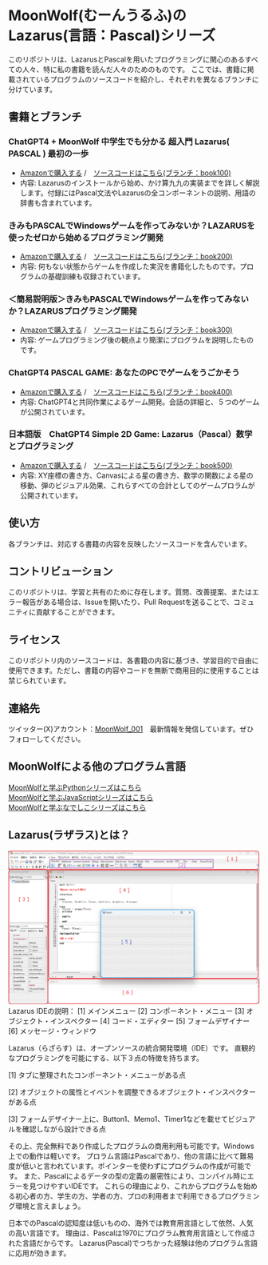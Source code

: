 # MoonWolf(むーんうるふ)のLazarus(言語：Pascal)シリーズ

このリポジトリは、LazarusとPascalを用いたプログラミングに関心のあるすべての人々、特に私の書籍を読んだ人々のためのものです。
ここでは、書籍に掲載されているプログラムのソースコードを紹介し、それぞれを異なるブランチに分けています。

## 書籍とブランチ

### ChatGPT4 + MoonWolf 中学生でも分かる 超入門 Lazarus( PASCAL ) 最初の一歩
- [Amazonで購入する](https://www.amazon.co.jp/dp/B0CQT4WTB1) /　[ソースコードはこちら(ブランチ：book100)](https://github.com/moonwolf001/Lazarus_Pascal/tree/book100)
- 内容: Lazarusのインストールから始め、かけ算九九の実装までを詳しく解説します。付録にはPascal文法やLazarusの全コンポーネントの説明、用語の辞書も含まれています。

### きみもPASCALでWindowsゲームを作ってみないか？LAZARUSを使ったゼロから始めるプログラミング開発
- [Amazonで購入する](https://www.amazon.co.jp/dp/B0CD2RZ3DF) /　[ソースコードはこちら(ブランチ：book200)](https://github.com/moonwolf001/Lazarus_Pascal/tree/book200)
- 内容: 何もない状態からゲームを作成した実況を書籍化したものです。プログラムの基礎訓練も収録されています。

### ＜簡易説明版＞きみもPASCALでWindowsゲームを作ってみないか？LAZARUSプログラミング開発
- [Amazonで購入する](https://www.amazon.co.jp/dp/B0CDSCVNC8) /　[ソースコードはこちら(ブランチ：book300)](https://github.com/moonwolf001/Lazarus_Pascal/tree/book300)
- 内容: ゲームプログラミング後の観点より簡潔にプログラムを説明したものです。

### ChatGPT4 PASCAL GAME: あなたのPCでゲームをうごかそう
- [Amazonで購入する](https://www.amazon.co.jp/dp/B0CPCJBJK7) /　[ソースコードはこちら(ブランチ：book400)](https://github.com/moonwolf001/Lazarus_Pascal/tree/book400)
- 内容: ChatGPT4と共同作業によるゲーム開発。会話の詳細と、５つのゲームが公開されています。

### 日本語版　ChatGPT4 Simple 2D Game: Lazarus（Pascal）数学とプログラミング
- [Amazonで購入する](https://www.amazon.co.jp/dp/B0CW18PHYL) /　[ソースコードはこちら(ブランチ：book500)](https://github.com/moonwolf001/Lazarus_Pascal/tree/book500)
- 内容: XY座標の書き方、Canvasによる星の書き方、数学の関数による星の移動、弾のビジュアル効果、これらすべての合計としてのゲームプロラムが公開されています。

## 使い方

各ブランチは、対応する書籍の内容を反映したソースコードを含んでいます。

## コントリビューション

このリポジトリは、学習と共有のために存在します。質問、改善提案、またはエラー報告がある場合は、Issueを開いたり、Pull Requestを送ることで、コミュニティに貢献することができます。

## ライセンス

このリポジトリ内のソースコードは、各書籍の内容に基づき、学習目的で自由に使用できます。ただし、書籍の内容やコードを無断で商用目的に使用することは禁じられています。

## 連絡先

ツイッター(X)アカウント：[MoonWolf_001](https://twitter.com/MoonWolf_001)　最新情報を発信しています。ぜひフォローしてください。


## MoonWolfによる他のプログラム言語

[MoonWolfと学ぶPythonシリーズはこちら](https://github.com/moonwolf001/Python)<BR>
[MoonWolfと学ぶJavaScriptシリーズはこちら](https://github.com/moonwolf001/JavaScript)<BR>
[MoonWolfと学ぶなでしこシリーズはこちら](https://github.com/moonwolf001/Nadeshiko)<BR>


## Lazarus(ラザラス)とは？

![Lazarus Project Image](https://github.com/moonwolf001/Lazarus_Pascal/blob/_img/__lazarus_img2.png)
Lazarus IDEの説明：
[1] メインメニュー
[2] コンポーネント・メニュー
[3] オブジェクト・インスペクター
[4] コード・エディター
[5] フォームデザイナー
[6] メッセージ・ウィンドウ

Lazarus（らざらす）は、オープンソースの統合開発環境（IDE）です。
直観的なプログラミングを可能にする、以下３点の特徴を持ちます。

[1] タブに整理されたコンポーネント・メニューがある点

[2] オブジェクトの属性とイベントを調整できるオブジェクト・インスペクターがある点

[3] フォームデザイナー上に、Button1、Memo1、Timer1などを載せてビジュアルを確認しながら設計できる点

その上、完全無料であり作成したプログラムの商用利用も可能です。Windows上での動作は軽いです。
プロラム言語はPascalであり、他の言語に比べて難易度が低いと言われています。ポインターを使わずにプログラムの作成が可能です。
また、Pascalによるデータの型の定義の厳密性により、コンパイル時にエラーを見つけやすいIDEです。
これらの理由により、これからプログラムを始める初心者の方、学生の方、学者の方、プロの利用者まで利用できるプログラミング環境と言えましょう。

日本でのPascalの認知度は低いものの、海外では教育用言語として依然、人気の高い言語です。
理由は、Pascalは1970にプログラム教育用言語として作成された言語だからです。
Lazarus(Pascal)でつちかった経験は他のプログラム言語に応用が効きます。
